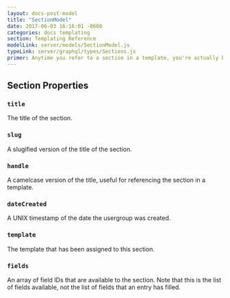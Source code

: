 ```yaml
---
layout: docs-post-model
title: "SectionModel"
date: 2017-06-03 16:16:01 -0600
categories: docs templating
section: Templating Reference
modelLink: server/models/SectionModel.js
typeLink: server/graphql/types/Sections.js
primer: Anytime you refer to a section in a template, you're actually being provided with a SectionModel object.
---
```


## Section Properties

### `title`
The title of the section.

### `slug`
A slugified version of the title of the section.

### `handle`
A camelcase version of the title, useful for referencing the section in a template.

### `dateCreated`
A UNIX timestamp of the date the usergroup was created.

### `template`
The template that has been assigned to this section.

### `fields`
An array of field IDs that are available to the section. Note that this is the list of fields available, not the list of fields that an entry has filled.